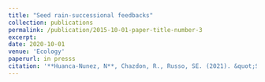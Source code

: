 ```yaml
---
title: "Seed rain-successional feedbacks"
collection: publications
permalink: /publication/2015-10-01-paper-title-number-3
excerpt: 
date: 2020-10-01
venue: 'Ecology'
paperurl: in presss
citation: '**Huanca-Nunez, N**, Chazdon, R., Russo, SE. (2021). &quot;Seed rain-successional feedbacks.&quot; <i>Ecology</i>. in press.'
---
```






